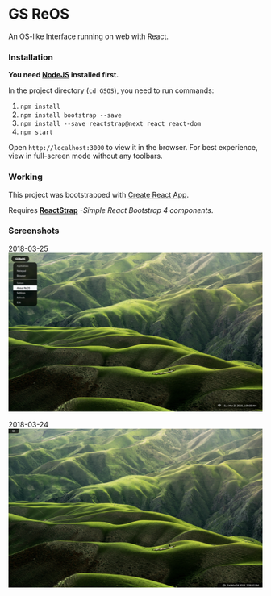 # GS ReOS
An OS-like Interface running on web with React.

### Installation
__You need [NodeJS](http://nodejs.org) installed first.__

In the project directory (`cd GSOS`), you need to run commands:

1. `npm install`
2. `npm install bootstrap --save`
3. `npm install --save reactstrap@next react react-dom`
4. `npm start`

Open `http://localhost:3000` to view it in the browser. 
For best experience, view in full-screen mode without any toolbars.

### Working
This project was bootstrapped with [Create React App](https://github.com/facebookincubator/create-react-app).

Requires __[ReactStrap](https://reactstrap.github.io)__ _-Simple React Bootstrap 4 components_.

### Screenshots
2018-03-25
![Screenshot 20180325](https://github.com/GuptaSiddhant/GSOS/blob/master/screenshots/20180325.png)

2018-03-24
![Screenshot 20180324](https://github.com/GuptaSiddhant/GSOS/blob/master/screenshots/20180324.png)
